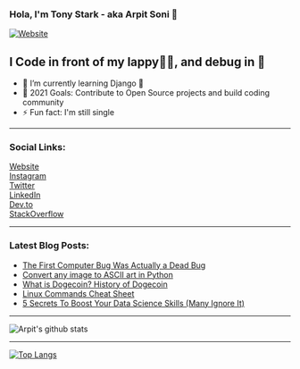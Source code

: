 ### Hola, I'm Tony Stark - aka Arpit Soni 👋

[![Website](https://img.shields.io/website?label=codesnail.com&style=for-the-badge&url=https%3A%2F%2Fcodestackr.com)](https://www.codesnail.com)

## I Code in front of my lappy👨‍💻, and debug in 🚽 

- 🌱 I’m currently learning Django 🦄
- 🎯 2021 Goals: Contribute to Open Source projects and build coding community
- ⚡ Fun fact: I'm still single

---

### Social Links:

[Website](https://www.codesnail.com/)<br>
[Instagram](https://www.instagram.com/code_snail/)<br>
[Twitter](https://twitter.com/code_snail)<br>
[LinkedIn](https://www.linkedin.com/in/arpitsoni108/)<br>
[Dev.to](https://dev.to/codesnail/)<br>
[StackOverflow](https://stackoverflow.com/users/8997228/arpit-soni)

---

### Latest Blog Posts:

<!-- BLOG-POST-LIST:START -->
- [The First Computer Bug Was Actually a Dead Bug](https://www.codesnail.com/the-first-computer-bug-was-actually-a-dead-bug/)
- [Convert any image to ASCII art in Python](https://www.codesnail.com/convert-any-image-to-ascii-art-in-python/)
- [What is Dogecoin? History of Dogecoin](https://www.codesnail.com/what-is-dogecoin-history-of-dogecoin/)
- [Linux Commands Cheat Sheet](https://www.codesnail.com/linux-commands-cheat-sheet/)
- [5 Secrets To Boost Your Data Science Skills (Many Ignore It)](https://www.codesnail.com/5-secrets-to-boost-your-data-science-skills-many-ignore-it/)
<!-- BLOG-POST-LIST:END -->

---
![Arpit's github stats](https://github-readme-stats.vercel.app/api?username=soniarpit&show_icons=true&theme=dark&icon_color=fff)

---
[![Top Langs](https://github-readme-stats.vercel.app/api/top-langs/?username=soniarpit)](https://github.com/SoniArpit/)

